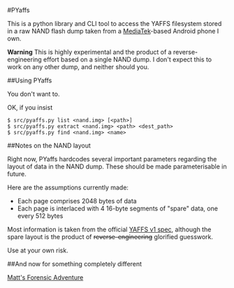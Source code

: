 #PYaffs

This is a python library and CLI tool to access the YAFFS filesystem stored in a raw NAND flash dump taken from a [MediaTek](http://www.mediatek.com/)-based Android phone I own.

**Warning** This is highly experimental and the product of a reverse-engineering effort based on a single NAND dump. I don't expect this to work on any other dump, and neither should you.

##Using PYaffs

You don't want to.

OK, if you insist

```shell
$ src/pyaffs.py list <nand.img> [<path>]
$ src/pyaffs.py extract <nand.img> <path> <dest_path>
$ src/pyaffs.py find <nand.img> <name>
```

##Notes on the NAND layout

Right now, PYaffs hardcodes several important parameters regarding the layout of data in the NAND dump. These should be made parameterisable in future.

Here are the assumptions currently made:
- Each page comprises 2048 bytes of data
- Each page is interlaced with 4 16-byte segments of "spare" data, one every 512 bytes

Most information is taken from the official [YAFFS v1 spec](http://www.yaffs.net/yaffs-original-specification), although the spare layout is the product of ~~reverse-engineering~~ glorified guesswork.

Use at your own risk.

##And now for something completely different

[Matt's Forensic Adventure](http://mattboyer.github.io/PYaffs/)
